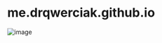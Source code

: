 # me.drqwerciak.github.io

![image](https://github.com/DrQwerciaks/drqwerciak.github.io/assets/77661984/d711d778-6ecd-4a01-b4ca-92f1af3b0ad3)

